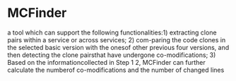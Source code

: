 # MCFinder
a tool which can support the following functionalities:1) extracting clone pairs within a service or across services; 2) com-paring the code clones in the selected basic version with the onesof other previous four versions, and then detecting the clone pairsthat have undergone co-modifications; 3) Based on the informationcollected in Step 1  2, MCFinder can further calculate the numberof co-modifications and the number of changed lines
